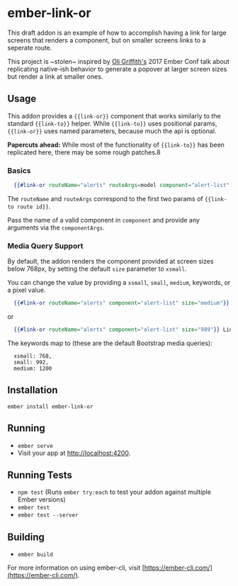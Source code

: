 # ember-link-or

This draft addon is an example of how to accomplish having a link for large
screens that renders a component, but on smaller screens links to a seperate route.

This project is ~stolen~ inspired by [Oli Griffith's](https://github.com/oligriffiths)
2017 Ember Conf talk about replicating native-ish behavior to generate a popover
at larger screen sizes but render a link at smaller ones.

## Usage

This addon provides a `{{link-or}}` component that works similarly to the standard
`{{link-to}}` helper. While `{{link-to}}` uses positional params, `{{link-or}}` uses
named parameters, because much the api is optional.

**Papercuts ahead:** While most of the functionality of `{{link-to}}` has been
replicated here, there may be some rough patches.8

### Basics

```hbs
  {{#link-or routeName="alerts" routeArgs=model component="alert-list" componentArgs=model}}<span class="fa fa-alert"></span> Alerts {{/link-or}}
```
The `routeName` and `routeArgs` correspond to the first two params of `{{link-to route id}}`.

Pass the name of a valid component in `component` and provide any arguments via the `componentArgs`.

### Media Query Support

By default, the addon renders the component provided at screen sizes below 768px,
by setting the default `size` parameter to `xsmall`.

You can change the value by providing a `xsmall`, `small`, `medium`, keywords, or a pixel
value.

```hbs
  {{#link-or routeName="alerts" component="alert-list" size="medium"}} Link {{/link-or}}
```

or

```hbs
  {{#link-or routeName="alerts" component="alert-list" size="989"}} Link {{/link-or}}
```

The keywords map to (these are the default Bootstrap media queries):

```
  xsmall: 768,
  small: 992,
  medium: 1200
```


## Installation

`ember install ember-link-or`

## Running

* `ember serve`
* Visit your app at [http://localhost:4200](http://localhost:4200).

## Running Tests

* `npm test` (Runs `ember try:each` to test your addon against multiple Ember versions)
* `ember test`
* `ember test --server`

## Building

* `ember build`

For more information on using ember-cli, visit [https://ember-cli.com/](https://ember-cli.com/).
